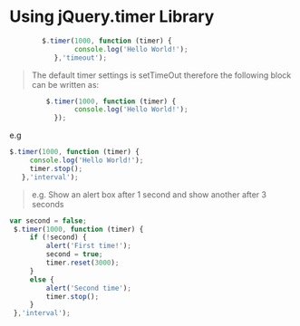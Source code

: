 Using jQuery.timer Library
===========================

```javascript
        $.timer(1000, function (timer) {
                console.log('Hello World!');
           },'timeout');
```

> The default timer settings is setTimeOut therefore the following block can be written as:

```javascript
         $.timer(1000, function (timer) {
                console.log('Hello World!');
           });
```
e.g

```javascript
$.timer(1000, function (timer) {
     console.log('Hello World!');
     timer.stop();
   },'interval');
```
> e.g. Show an alert box after 1 second and show another after 3 seconds

```javascript
var second = false;
 $.timer(1000, function (timer) {
     if (!second) {
         alert('First time!');
         second = true;
         timer.reset(3000);
     }
     else {
         alert('Second time');
         timer.stop();
     }
 },'interval');
```
